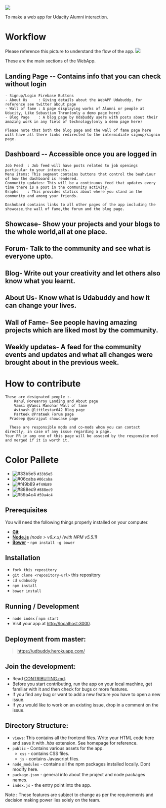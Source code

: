 ![](https://user-images.githubusercontent.com/27431066/38867057-815c3ee8-4260-11e8-995f-77e7d9035947.png)

To make a web app for Udacity Alumni interaction. 

# Workflow  

Please reference this picture to understand the flow of the app.
![](http://res.cloudinary.com/dvxx5f4hr/image/upload/v1524759367/1-Home_dyuujq.png)

These are the main sections of the WebApp.
 
## Landing Page -- Contains info that you can check without login
  
    - Signup/Login Firebase Buttons    
    - About Us     : Giving details about the WebAPP Udabuddy, for reference see twitter about page
    - Wall of fame : A page displaying works of Alumni or people at Udacity, Like Sebastian Thrun(only a demo page here)
    - Blog Page    : A blog page by Udabuddy users with posts about their amazing work in any field of technology(only a demo page here)

    Please note that both the blog page and the wall of fame page here will have all there links redirected to the intermidiate signup/signin page.

## Dashboard -- Accessible once you are logged in 
 	 
    Job Feed  : Job feed will have posts related to job openings particular to your interests.
    Menu items: This segment contains buttons that control the beahviour of how the dashboard is rendered.
    Community updates: This will be a continuous feed that updates every time there is a post in the community activity.
    Graphs    : This provides statics about where you stand in the community and among your friends. 
	  
	Dashobard contains links to all other pages of the app including the showcase,the wall of fame,the forum and the blog page.

## Showcase- Show your projects and your blogs to the whole world,all at one place.

## Forum- Talk to the community and see what is everyone upto.

## Blog- Write out your creativity and let others also know what you learnt.

## About Us- Know what is Udabuddy and how it can change your lives.

## Wall of Fame- See people having amazing projects which are liked most by the community.

## Weekly updates- A feed for the community events and updates and what all changes were brought about in the previous week.

# How to contribute
	These are designated people :-
		Rahul @oreanroy Landing and About page
		Vamsi @Vamsi Manohar Wall of fame
		Avinash @littlestar642 Blog page
		Parteek @Prateek Forum page
	  Pradeep @psrajput showcase page

	  These are responsible mods and co-mods whom you can contact directly, in case of any issue regarding a page.
    Your PR in any one of this page will be assesed by the responsibe mod and merged if it is worth it.

# Color Pallete

- ![#33b5e5](https://placehold.it/15/33b5e5/000000?text=+) `#33b5e5`
- ![#06caba](https://placehold.it/15/06caba/000000?text=+) `#06caba`
- ![#f49b89](https://placehold.it/15/f49b89/000000?text=+) `#f49b89`
- ![#888ec9](https://placehold.it/15/888ec9/000000?text=+) `#888ec9`
- ![#59a4c4](https://placehold.it/15/59a4c4/000000?text=+) `#59a4c4`


	  

## Prerequisites

You will need the following things properly installed on your computer.

* **[Git](https://git-scm.com/)**
* **[Node.js](https://nodejs.org/)** *(node > v6.x.x)* *(with NPM v5.5.1)*
* **[Bower](https://bower.io/)** - `npm install -g bower`


## Installation

* `fork this repository`
* `git clone <repository-url>` this repository
* `cd udabuddy `
* `npm install`
* `bower install`


## Running / Development

* `node index` / `npm start`
* Visit your app at [http://localhost:3000](http://localhost:3000).


## Deployment from master:
>   https://udbuddy.herokuapp.com/

## Join the development:

* Read [CONTRIBUTING.md](https://github.com/UdacityFrontEndScholarship/udabuddy/blob/master/CONTRIBUTING.md).
* Before you start contributing, run the app on your local machine, get familiar with it and then check for bugs 
or more features.
* If you find any bug or want to add a new feature you have to open a new issue.
* If you would like to work on an existing issue, drop in a comment on the issue.


## Directory Structure:

- `views`: This contains all the frontend files. Write your HTML code here and save it with *.hbs* extension. See 
           homepage for reference.
- `public` - Contains various assets for the app.
  - `css` - contains CSS files.
  - `js` - contains Javascript files.
- `node_modules` - contains all the npm packages installed locally. Dont modify here.
- `package.json` - general info about the project and node packages names.
- `index.js` - the entry point into the app.


Note : These features are subject to change as per the requirements and decision making power lies solely on the team.
